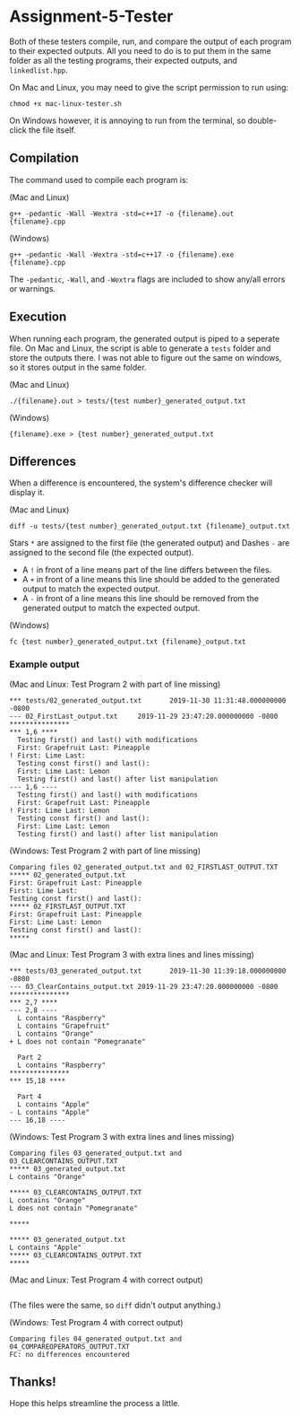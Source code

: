 # Assignment-5-Tester
 
Both of these testers compile, run, and compare the output of each program to their expected outputs. All you need to do is to put them in the same folder as all the testing programs, their expected outputs, and `linkedlist.hpp`.

On Mac and Linux, you may need to give the script permission to run using:
```
chmod +x mac-linux-tester.sh
```
On Windows however, it is annoying to run from the terminal, so double-click the file itself.

## Compilation

The command used to compile each program is:

(Mac and Linux)
```
g++ -pedantic -Wall -Wextra -std=c++17 -o {filename}.out {filename}.cpp
```
(Windows)
```
g++ -pedantic -Wall -Wextra -std=c++17 -o {filename}.exe {filename}.cpp
```

The `-pedantic`, `-Wall`, and `-Wextra` flags are included to show any/all errors or warnings.

## Execution

When running each program, the generated output is piped to a seperate file.
On Mac and Linux, the script is able to generate a `tests` folder and store the outputs there.
I was not able to figure out the same on windows, so it stores output in the same folder.

(Mac and Linux)
```
./{filename}.out > tests/{test number}_generated_output.txt
```
(Windows)
```
{filename}.exe > {test number}_generated_output.txt
```

## Differences

When a difference is encountered, the system's difference checker will display it.

(Mac and Linux)
```
diff -u tests/{test number}_generated_output.txt {filename}_output.txt
```
Stars `*` are assigned to the first file (the generated output) and Dashes `-` are assigned to the second file (the expected output).
+ A `!` in front of a line means part of the line differs between the files.
+ A `+` in front of a line means this line should be added to the generated output to match the expected output.
+ A `-` in front of a line means this line should be removed from the generated output to match the expected output.

(Windows)
```
fc {test number}_generated_output.txt {filename}_output.txt
```

### Example output

(Mac and Linux: Test Program 2 with part of line missing)
```
*** tests/02_generated_output.txt       2019-11-30 11:31:48.000000000 -0800
--- 02_FirstLast_output.txt     2019-11-29 23:47:20.000000000 -0800
***************
*** 1,6 ****
  Testing first() and last() with modifications
  First: Grapefruit Last: Pineapple
! First: Lime Last: 
  Testing const first() and last():
  First: Lime Last: Lemon
  Testing first() and last() after list manipulation
--- 1,6 ----
  Testing first() and last() with modifications
  First: Grapefruit Last: Pineapple
! First: Lime Last: Lemon
  Testing const first() and last():
  First: Lime Last: Lemon
  Testing first() and last() after list manipulation
```
(Windows: Test Program 2 with part of line missing)
```
Comparing files 02_generated_output.txt and 02_FIRSTLAST_OUTPUT.TXT
***** 02_generated_output.txt
First: Grapefruit Last: Pineapple
First: Lime Last: 
Testing const first() and last():
***** 02_FIRSTLAST_OUTPUT.TXT
First: Grapefruit Last: Pineapple
First: Lime Last: Lemon
Testing const first() and last():
*****
```

(Mac and Linux: Test Program 3 with extra lines and lines missing)
```
*** tests/03_generated_output.txt       2019-11-30 11:39:18.000000000 -0800
--- 03_ClearContains_output.txt 2019-11-29 23:47:20.000000000 -0800
***************
*** 2,7 ****
--- 2,8 ----
  L contains "Raspberry"
  L contains "Grapefruit"
  L contains "Orange"
+ L does not contain "Pomegranate"
  
  Part 2
  L contains "Raspberry"
***************
*** 15,18 ****
  
  Part 4
  L contains "Apple"
- L contains "Apple"
--- 16,18 ----
```
(Windows: Test Program 3 with extra lines and lines missing)
```
Comparing files 03_generated_output.txt and 03_CLEARCONTAINS_OUTPUT.TXT
***** 03_generated_output.txt
L contains "Orange"

***** 03_CLEARCONTAINS_OUTPUT.TXT
L contains "Orange"
L does not contain "Pomegranate"

*****

***** 03_generated_output.txt
L contains "Apple"
***** 03_CLEARCONTAINS_OUTPUT.TXT
*****
```

(Mac and Linux: Test Program 4 with correct output)
```
```
(The files were the same, so `diff` didn't output anything.)

(Windows: Test Program 4 with correct output)
```
Comparing files 04_generated_output.txt and 04_COMPAREOPERATORS_OUTPUT.TXT
FC: no differences encountered
```

## Thanks!
Hope this helps streamline the process a little.

